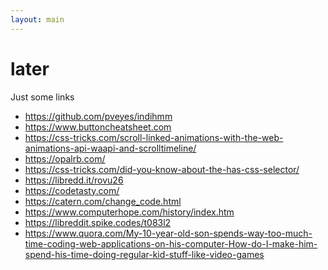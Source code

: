 ```yaml
---
layout: main
---
```


# later

Just some links

- <a href="https://github.com/pveyes/indihmm">https://github.com/pveyes/indihmm</a>
- <a href="https://www.buttoncheatsheet.com/">https://www.buttoncheatsheet.com</a>
- <a href="https://css-tricks.com/scroll-linked-animations-with-the-web-animations-api-waapi-and-scrolltimeline/">https://css-tricks.com/scroll-linked-animations-with-the-web-animations-api-waapi-and-scrolltimeline/</a>
- <a href="https://opalrb.com/">https://opalrb.com/</a>
- <a href="https://css-tricks.com/did-you-know-about-the-has-css-selector/">https://css-tricks.com/did-you-know-about-the-has-css-selector/</a>
- <a href="https://libredd.it/rovu26">https://libredd.it/rovu26</a>
- <a href="https://codetasty.com/">https://codetasty.com/</a>
- <a href="https://catern.com/change_code.html">https://catern.com/change_code.html</a>
- <a href="https://www.computerhope.com/history/index.htm">https://www.computerhope.com/history/index.htm</a>
- <a href="https://libreddit.spike.codes/t083l2">https://libreddit.spike.codes/t083l2</a>
- <a href="https://www.quora.com/My-10-year-old-son-spends-way-too-much-time-coding-web-applications-on-his-computer-How-do-I-make-him-spend-his-time-doing-regular-kid-stuff-like-video-games">https://www.quora.com/My-10-year-old-son-spends-way-too-much-time-coding-web-applications-on-his-computer-How-do-I-make-him-spend-his-time-doing-regular-kid-stuff-like-video-games</a>
